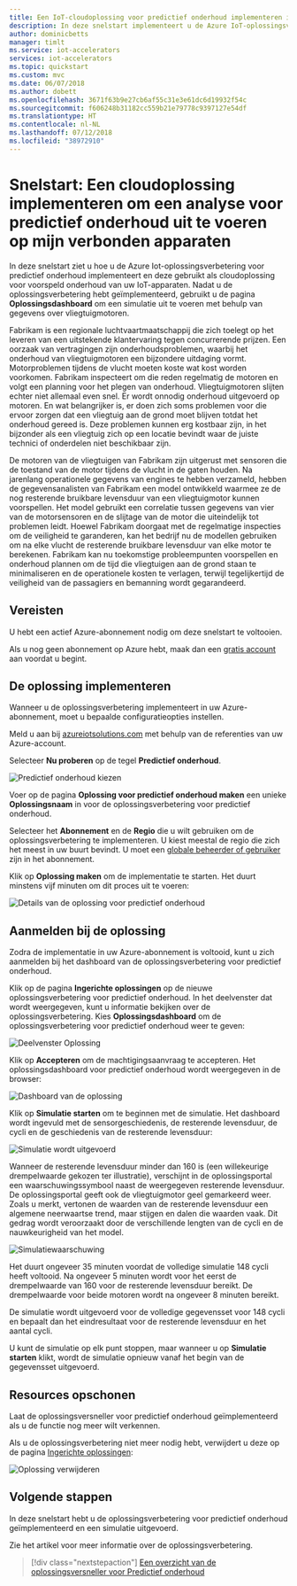 ```yaml
---
title: Een IoT-cloudoplossing voor predictief onderhoud implementeren in Azure | Microsoft Docs
description: In deze snelstart implementeert u de Azure IoT-oplossingsverbetering voor predictief onderhoud. Vervolgens meldt u zich aan bij het oplossingsdashboard.
author: dominicbetts
manager: timlt
ms.service: iot-accelerators
services: iot-accelerators
ms.topic: quickstart
ms.custom: mvc
ms.date: 06/07/2018
ms.author: dobett
ms.openlocfilehash: 3671f63b9e27cb6af55c31e3e61dc6d19932f54c
ms.sourcegitcommit: f606248b31182cc559b21e79778c9397127e54df
ms.translationtype: HT
ms.contentlocale: nl-NL
ms.lasthandoff: 07/12/2018
ms.locfileid: "38972910"
---
```

# <a name="quickstart-deploy-a-cloud-based-solution-to-run-a-predictive-maintenance-analysis-on-my-connected-devices"></a>Snelstart: Een cloudoplossing implementeren om een analyse voor predictief onderhoud uit te voeren op mijn verbonden apparaten

In deze snelstart ziet u hoe u de Azure Iot-oplossingsverbetering voor predictief onderhoud implementeert en deze gebruikt als cloudoplossing voor voorspeld onderhoud van uw IoT-apparaten. Nadat u de oplossingsverbetering hebt geïmplementeerd, gebruikt u de pagina **Oplossingsdashboard** om een simulatie uit te voeren met behulp van gegevens over vliegtuigmotoren.

Fabrikam is een regionale luchtvaartmaatschappij die zich toelegt op het leveren van een uitstekende klantervaring tegen concurrerende prijzen. Een oorzaak van vertragingen zijn onderhoudsproblemen, waarbij het onderhoud van vliegtuigmotoren een bijzondere uitdaging vormt. Motorproblemen tijdens de vlucht moeten koste wat kost worden voorkomen. Fabrikam inspecteert om die reden regelmatig de motoren en volgt een planning voor het plegen van onderhoud. Vliegtuigmotoren slijten echter niet allemaal even snel. Er wordt onnodig onderhoud uitgevoerd op motoren. En wat belangrijker is, er doen zich soms problemen voor die ervoor zorgen dat een vliegtuig aan de grond moet blijven totdat het onderhoud gereed is. Deze problemen kunnen erg kostbaar zijn, in het bijzonder als een vliegtuig zich op een locatie bevindt waar de juiste technici of onderdelen niet beschikbaar zijn.

De motoren van de vliegtuigen van Fabrikam zijn uitgerust met sensoren die de toestand van de motor tijdens de vlucht in de gaten houden. Na jarenlang operationele gegevens van engines te hebben verzameld, hebben de gegevensanalisten van Fabrikam een model ontwikkeld waarmee ze de nog resterende bruikbare levensduur van een vliegtuigmotor kunnen voorspellen. Het model gebruikt een correlatie tussen gegevens van vier van de motorsensoren en de slijtage van de motor die uiteindelijk tot problemen leidt. Hoewel Fabrikam doorgaat met de regelmatige inspecties om de veiligheid te garanderen, kan het bedrijf nu de modellen gebruiken om na elke vlucht de resterende bruikbare levensduur van elke motor te berekenen. Fabrikam kan nu toekomstige probleempunten voorspellen en onderhoud plannen om de tijd die vliegtuigen aan de grond staan te minimaliseren en de operationele kosten te verlagen, terwijl tegelijkertijd de veiligheid van de passagiers en bemanning wordt gegarandeerd.

## <a name="prerequisites"></a>Vereisten

U hebt een actief Azure-abonnement nodig om deze snelstart te voltooien.

Als u nog geen abonnement op Azure hebt, maak dan een [gratis account](https://azure.microsoft.com/free/?WT.mc_id=A261C142F) aan voordat u begint.

## <a name="deploy-the-solution"></a>De oplossing implementeren

Wanneer u de oplossingsverbetering implementeert in uw Azure-abonnement, moet u bepaalde configuratieopties instellen.

Meld u aan bij [azureiotsolutions.com](https://www.azureiotsolutions.com/Accelerators) met behulp van de referenties van uw Azure-account.

Selecteer **Nu proberen** op de tegel **Predictief onderhoud**.

![Predictief onderhoud kiezen](./media/quickstart-predictive-maintenance-deploy/predictivemaintenance.png)

Voer op de pagina **Oplossing voor predictief onderhoud maken** een unieke **Oplossingsnaam** in voor de oplossingsverbetering voor predictief onderhoud.

Selecteer het **Abonnement** en de **Regio** die u wilt gebruiken om de oplossingsverbetering te implementeren. U kiest meestal de regio die zich het meest in uw buurt bevindt. U moet een [globale beheerder of gebruiker](iot-accelerators-permissions.md) zijn in het abonnement.

Klik op **Oplossing maken** om de implementatie te starten. Het duurt minstens vijf minuten om dit proces uit te voeren:

![Details van de oplossing voor predictief onderhoud](./media/quickstart-predictive-maintenance-deploy/createform.png)

## <a name="sign-in-to-the-solution"></a>Aanmelden bij de oplossing

Zodra de implementatie in uw Azure-abonnement is voltooid, kunt u zich aanmelden bij het dashboard van de oplossingsverbetering voor predictief onderhoud.

Klik op de pagina **Ingerichte oplossingen** op de nieuwe oplossingsverbetering voor predictief onderhoud. In het deelvenster dat wordt weergegeven, kunt u informatie bekijken over de oplossingsverbetering. Kies **Oplossingsdashboard** om de oplossingsverbetering voor predictief onderhoud weer te geven:

![Deelvenster Oplossing](./media/quickstart-predictive-maintenance-deploy/solutionpanel.png)

Klik op **Accepteren** om de machtigingsaanvraag te accepteren. Het oplossingsdashboard voor predictief onderhoud wordt weergegeven in de browser:

![Dashboard van de oplossing](./media/quickstart-predictive-maintenance-deploy/solutiondashboard.png)

Klik op **Simulatie starten** om te beginnen met de simulatie. Het dashboard wordt ingevuld met de sensorgeschiedenis, de resterende levensduur, de cycli en de geschiedenis van de resterende levensduur:

![Simulatie wordt uitgevoerd](./media/quickstart-predictive-maintenance-deploy/simulationrunning.png)

Wanneer de resterende levensduur minder dan 160 is (een willekeurige drempelwaarde gekozen ter illustratie), verschijnt in de oplossingsportal een waarschuwingssymbool naast de weergegeven resterende levensduur. De oplossingsportal geeft ook de vliegtuigmotor geel gemarkeerd weer. Zoals u merkt, vertonen de waarden van de resterende levensduur een algemene neerwaartse trend, maar stijgen en dalen die waarden vaak. Dit gedrag wordt veroorzaakt door de verschillende lengten van de cycli en de nauwkeurigheid van het model.

![Simulatiewaarschuwing](./media/quickstart-predictive-maintenance-deploy/simulationwarning.png)

Het duurt ongeveer 35 minuten voordat de volledige simulatie 148 cycli heeft voltooid. Na ongeveer 5 minuten wordt voor het eerst de drempelwaarde van 160 voor de resterende levensduur bereikt. De drempelwaarde voor beide motoren wordt na ongeveer 8 minuten bereikt.

De simulatie wordt uitgevoerd voor de volledige gegevensset voor 148 cycli en bepaalt dan het eindresultaat voor de resterende levensduur en het aantal cycli.

U kunt de simulatie op elk punt stoppen, maar wanneer u op **Simulatie starten** klikt, wordt de simulatie opnieuw vanaf het begin van de gegevensset uitgevoerd.

## <a name="clean-up-resources"></a>Resources opschonen

Laat de oplossingsversneller voor predictief onderhoud geïmplementeerd als u de functie nog meer wilt verkennen.

Als u de oplossingsverbetering niet meer nodig hebt, verwijdert u deze op de pagina [Ingerichte oplossingen](https://www.azureiotsolutions.com/Accelerators#dashboard):

![Oplossing verwijderen](media/quickstart-predictive-maintenance-deploy/deletesolution.png)

## <a name="next-steps"></a>Volgende stappen

In deze snelstart hebt u de oplossingsverbetering voor predictief onderhoud geïmplementeerd en een simulatie uitgevoerd.

Zie het artikel voor meer informatie over de oplossingsverbetering.

> [!div class="nextstepaction"]
> [Een overzicht van de oplossingsversneller voor Predictief onderhoud](iot-accelerators-predictive-walkthrough.md)
